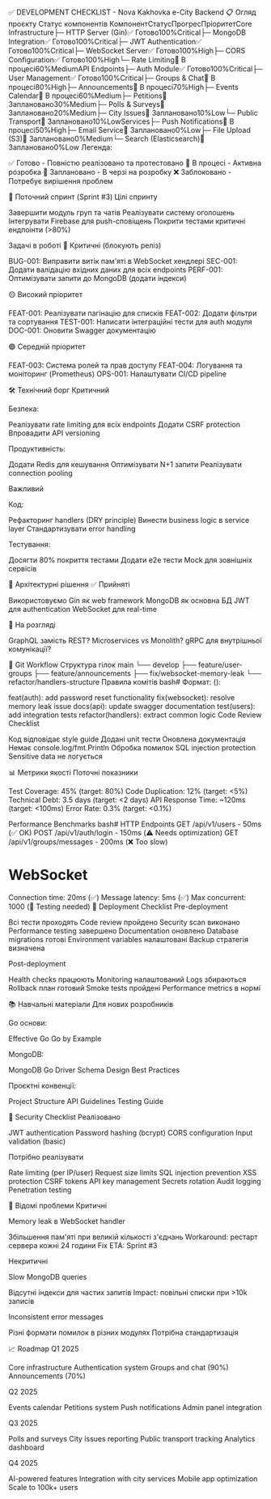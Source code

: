 ✅ DEVELOPMENT CHECKLIST - Nova Kakhovka e-City Backend
📋 Огляд проєкту
Статус компонентів
КомпонентСтатусПрогресПріоритетCore Infrastructure├─ HTTP Server (Gin)✅ Готово100%Critical├─ MongoDB Integration✅ Готово100%Critical├─ JWT Authentication✅ Готово100%Critical├─ WebSocket Server✅ Готово100%High├─ CORS Configuration✅ Готово100%High└─ Rate Limiting🔄 В процесі60%MediumAPI Endpoints├─ Auth Module✅ Готово100%Critical├─ User Management✅ Готово100%Critical├─ Groups & Chat🔄 В процесі80%High├─ Announcements🔄 В процесі70%High├─ Events Calendar🔄 В процесі60%Medium├─ Petitions📝 Заплановано30%Medium├─ Polls & Surveys📝 Заплановано20%Medium├─ City Issues📝 Заплановано10%Low└─ Public Transport📝 Заплановано10%LowServices├─ Push Notifications🔄 В процесі50%High├─ Email Service📝 Заплановано0%Low├─ File Upload (S3)📝 Заплановано0%Medium└─ Search (Elasticsearch)📝 Заплановано0%Low
Легенда:

✅ Готово - Повністю реалізовано та протестовано
🔄 В процесі - Активна розробка
📝 Заплановано - В черзі на розробку
❌ Заблоковано - Потребує вирішення проблем

🎯 Поточний спринт (Sprint #3)
Цілі спринту

Завершити модуль груп та чатів
Реалізувати систему оголошень
Інтегрувати Firebase для push-сповіщень
Покрити тестами критичні ендпоінти (>80%)

Задачі в роботі
🔴 Критичні (блокують реліз)

BUG-001: Виправити витік пам'яті в WebSocket хендлері
SEC-001: Додати валідацію вхідних даних для всіх endpoints
PERF-001: Оптимізувати запити до MongoDB (додати індекси)

🟡 Високий пріоритет

FEAT-001: Реалізувати пагінацію для списків
FEAT-002: Додати фільтри та сортування
TEST-001: Написати інтеграційні тести для auth модуля
DOC-001: Оновити Swagger документацію

🟢 Середній пріоритет

FEAT-003: Система ролей та прав доступу
FEAT-004: Логування та моніторинг (Prometheus)
OPS-001: Налаштувати CI/CD pipeline

🛠️ Технічний борг
Критичний

Безпека:

Реалізувати rate limiting для всіх endpoints
Додати CSRF protection
Впровадити API versioning


Продуктивність:

Додати Redis для кешування
Оптимізувати N+1 запити
Реалізувати connection pooling



Важливий

Код:

Рефакторинг handlers (DRY principle)
Винести business logic в service layer
Стандартизувати error handling


Тестування:

Досягти 80% покриття тестами
Додати e2e тести
Mock для зовнішніх сервісів



📐 Архітектурні рішення
✅ Прийняті

Використовуємо Gin як web framework
MongoDB як основна БД
JWT для authentication
WebSocket для real-time

🤔 На розгляді

GraphQL замість REST?
Microservices vs Monolith?
gRPC для внутрішньої комунікації?

🔄 Git Workflow
Структура гілок
main
└── develop
├── feature/user-groups
├── feature/announcements
├── fix/websocket-memory-leak
└── refactor/handlers-structure
Правила комітів
bash# Формат: <type>(<scope>): <subject>

feat(auth): add password reset functionality
fix(websocket): resolve memory leak issue
docs(api): update swagger documentation
test(users): add integration tests
refactor(handlers): extract common logic
Code Review Checklist

Код відповідає style guide
Додані unit тести
Оновлена документація
Немає console.log/fmt.Println
Обробка помилок
SQL injection protection
Sensitive data не логується

📊 Метрики якості
Поточні показники

Test Coverage: 45% (target: 80%)
Code Duplication: 12% (target: <5%)
Technical Debt: 3.5 days (target: <2 days)
API Response Time: ~120ms (target: <100ms)
Error Rate: 0.3% (target: <0.1%)

Performance Benchmarks
bash# HTTP Endpoints
GET /api/v1/users          - 50ms  (✅ OK)
POST /api/v1/auth/login    - 150ms (⚠️ Needs optimization)
GET /api/v1/groups/messages - 200ms (❌ Too slow)

# WebSocket
Connection time: 20ms (✅)
Message latency: 5ms  (✅)
Max concurrent: 1000  (🔄 Testing needed)
🚀 Deployment Checklist
Pre-deployment

Всі тести проходять
Code review пройдено
Security scan виконано
Performance testing завершено
Documentation оновлено
Database migrations готові
Environment variables налаштовані
Backup стратегія визначена

Post-deployment

Health checks працюють
Monitoring налаштований
Logs збираються
Rollback план готовий
Smoke tests пройдені
Performance metrics в нормі

📚 Навчальні матеріали
Для нових розробників

Go основи:

Effective Go
Go by Example


MongoDB:

MongoDB Go Driver
Schema Design Best Practices


Проєктні конвенції:

Project Structure
API Guidelines
Testing Guide



🔐 Security Checklist
Реалізовано

JWT authentication
Password hashing (bcrypt)
CORS configuration
Input validation (basic)

Потрібно реалізувати

Rate limiting (per IP/user)
Request size limits
SQL injection prevention
XSS protection
CSRF tokens
API key management
Secrets rotation
Audit logging
Penetration testing

🐛 Відомі проблеми
Критичні

Memory leak в WebSocket handler

Збільшення пам'яті при великій кількості з'єднань
Workaround: рестарт сервера кожні 24 години
Fix ETA: Sprint #3



Некритичні

Slow MongoDB queries

Відсутні індекси для частих запитів
Impact: повільні списки при >10k записів


Inconsistent error messages

Різні формати помилок в різних модулях
Потрібна стандартизація



📈 Roadmap
Q1 2025

Core infrastructure
Authentication system
Groups and chat (90%)
Announcements (70%)

Q2 2025

Events calendar
Petitions system
Push notifications
Admin panel integration

Q3 2025

Polls and surveys
City issues reporting
Public transport tracking
Analytics dashboard

Q4 2025

AI-powered features
Integration with city services
Mobile app optimization
Scale to 100k+ users